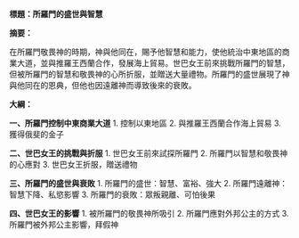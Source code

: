 **標題：所羅門的盛世與智慧**

**摘要：**

在所羅門敬畏神的時期，神與他同在，賜予他智慧和能力，使他統治中東地區的商業大道，並與推羅王西蘭合作，發展海上貿易。世巴女王前來挑戰所羅門的智慧，但被所羅門的智慧和敬畏神的心所折服，並贈送大量禮物。所羅門的盛世展現了神與他同在的恩典，但他也因遠離神而導致後來的衰敗。

**大綱：**

**一、所羅門控制中東商業大道**
    1. 控制以東地區
    2. 與推羅王西蘭合作海上貿易
    3. 獲得俄斐的金子

**二、世巴女王的挑戰與折服**
    1. 世巴女王前來試探所羅門
    2. 所羅門以智慧和敬畏神的心應對
    3. 世巴女王折服，贈送禮物

**三、所羅門的盛世與衰敗**
    1. 所羅門的盛世：智慧、富裕、強大
    2. 所羅門遠離神：智慧下降、私慾影響
    3. 所羅門的衰敗：眾叛親離、可怕後果

**四、世巴女王的影響**
    1. 被所羅門的敬畏神所吸引
    2. 所羅門應對外邦公主的方式
    3. 所羅門被外邦公主影響，拜假神